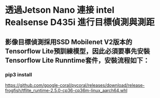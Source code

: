 # 透過Jetson Nano 連接 intel Realsense D435i 進行目標偵測與測距
## 影像目標偵測採用SSD Mobilenet V2版本的Tensorflow Lite預訓練模型，因此必須要事先安裝Tensorflow Lite Runntime套件，安裝流程如下：
### pip3 install 
https://github.com/google-coral/pycoral/releases/download/release-frogfish/tflite_runtime-2.5.0-cp36-cp36m-linux_aarch64.whl
